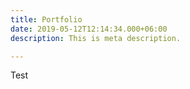 ```yaml
---
title: Portfolio
date: 2019-05-12T12:14:34.000+06:00
description: This is meta description.

---
```

Test